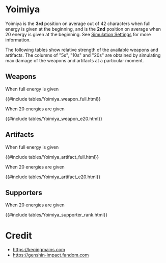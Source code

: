 # Yoimiya

Yoimiya is the **3rd** position on average out of 42
characters when full energy is given at the beginning, and is the
**2nd** position on average when 20 energy is given at the
beginning. See [Simulation Settings](./simulation_settings.md) for more
information.

The following tables show relative strength of the available weapons and
artifacts. The columns of "5s", "10s" and "20s" are obtained by
simulating max damage of the weapons and artifacts at a particular
moment.

## Weapons

When full energy is given

{{#include tables/Yoimiya_weapon_full.html}}

When 20 energies are given

{{#include tables/Yoimiya_weapon_e20.html}}

## Artifacts

When full energy is given

{{#include tables/Yoimiya_artifact_full.html}}

When 20 energies are given

{{#include tables/Yoimiya_artifact_e20.html}}

## Supporters

When 20 energies are given

{{#include tables/Yoimiya_supporter_rank.html}}

# Credit

- <https://keqingmains.com>
- <https://genshin-impact.fandom.com>
